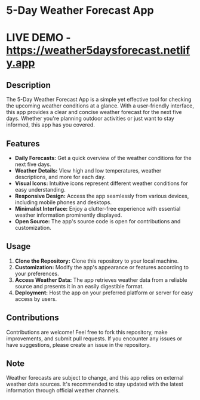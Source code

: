 # 5-Day Weather Forecast App
# LIVE DEMO - https://weather5daysforecast.netlify.app
## Description
The 5-Day Weather Forecast App is a simple yet effective tool for checking the upcoming weather conditions at a glance. With a user-friendly interface, this app provides a clear and concise weather forecast for the next five days. Whether you're planning outdoor activities or just want to stay informed, this app has you covered.

## Features
- **Daily Forecasts:** Get a quick overview of the weather conditions for the next five days.
- **Weather Details:** View high and low temperatures, weather descriptions, and more for each day.
- **Visual Icons:** Intuitive icons represent different weather conditions for easy understanding.
- **Responsive Design:** Access the app seamlessly from various devices, including mobile phones and desktops.
- **Minimalist Interface:** Enjoy a clutter-free experience with essential weather information prominently displayed.
- **Open Source:** The app's source code is open for contributions and customization.

## Usage
1. **Clone the Repository:** Clone this repository to your local machine.
2. **Customization:** Modify the app's appearance or features according to your preferences.
3. **Access Weather Data:** The app retrieves weather data from a reliable source and presents it in an easily digestible format.
4. **Deployment:** Host the app on your preferred platform or server for easy access by users.

## Contributions
Contributions are welcome! Feel free to fork this repository, make improvements, and submit pull requests. If you encounter any issues or have suggestions, please create an issue in the repository.

## Note
Weather forecasts are subject to change, and this app relies on external weather data sources. It's recommended to stay updated with the latest information through official weather channels.

